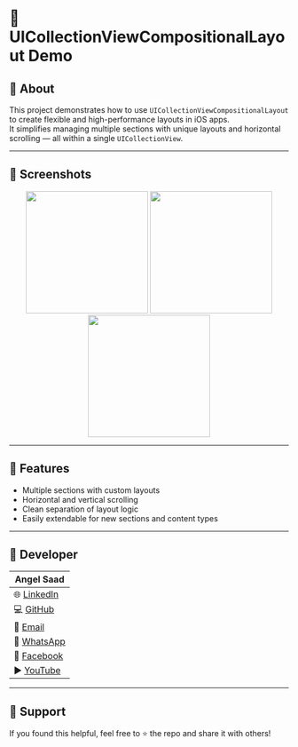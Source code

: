 # 🧩 UICollectionViewCompositionalLayout Demo

## 📖 About

This project demonstrates how to use `UICollectionViewCompositionalLayout` to create flexible and high-performance layouts in iOS apps.  
It simplifies managing multiple sections with unique layouts and horizontal scrolling — all within a single `UICollectionView`.

---

## 📸 Screenshots

<div align="center">
  <img width="220" src="https://github.com/user-attachments/assets/7fc9cf14-7562-400c-989f-1a6dbbdacb60" />
  <img width="220" src="https://github.com/user-attachments/assets/b605a7e2-bafb-456b-8b26-d5fc9a3910ac" />
  <img width="220" src="https://github.com/user-attachments/assets/ef381fb6-4b9c-4ca5-84e4-4427a00feb49" />
</div>

---

## 🚀 Features

- Multiple sections with custom layouts
- Horizontal and vertical scrolling
- Clean separation of layout logic
- Easily extendable for new sections and content types

---

## 👤 Developer

| **Angel Saad** |
|----------------|
| 🌐 [LinkedIn](https://www.linkedin.com/in/angel-saad-768502295/) |
| 💻 [GitHub](https://github.com/AngelSaad0) |
| 📧 [Email](mailto:engysaad573new@gmail.com) |
| 📱 [WhatsApp](https://wa.me/+201204658575) |
| 📘 [Facebook](https://www.facebook.com/engy.saad.907089) |
| ▶️ [YouTube](https://www.youtube.com/@AngelSaad/videos) |

---

## 🙌 Support

If you found this helpful, feel free to ⭐ the repo and share it with others!

